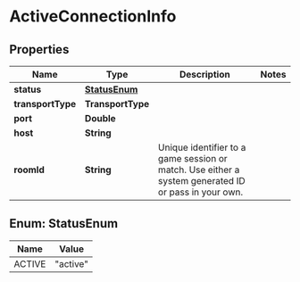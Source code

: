 

# ActiveConnectionInfo


## Properties

| Name | Type | Description | Notes |
|------------ | ------------- | ------------- | -------------|
|**status** | [**StatusEnum**](#StatusEnum) |  |  |
|**transportType** | **TransportType** |  |  |
|**port** | **Double** |  |  |
|**host** | **String** |  |  |
|**roomId** | **String** | Unique identifier to a game session or match. Use either a system generated ID or pass in your own. |  |



## Enum: StatusEnum

| Name | Value |
|---- | -----|
| ACTIVE | &quot;active&quot; |



